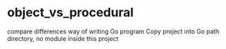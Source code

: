 # object_vs_procedural
compare differences way of writing Go program
Copy project into Go path directory, no module inside this project
